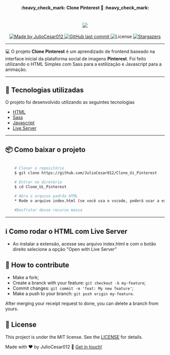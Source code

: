 <h4 align="center"> 
	:heavy_check_mark: Clone Pinterest 🚀 :heavy_check_mark:
</h4>

<h1 align="center">
    <img src="clone_pinterest.gif">
</h1>

<p align="center">	
	
  <a href="https://www.linkedin.com/in/julio-cesar-filho-759653171/">
    <img alt="Made by JulioCesar012" src="https://img.shields.io/badge/made%20by-JulioCesar012-%2304D361">
  </a>
  
  <a href="https://github.com/JulioCesar012/Clone_Ui_Pinterest/commits/master">
    <img alt="GitHub last commit" src="https://img.shields.io/github/last-commit/JulioCesar012/Clone_Ui_Pinterest">
  </a>

  <img alt="License" src="https://img.shields.io/badge/license-MIT-brightgreen">
   <a href="https://github.com/JulioCesar012/Clone_Ui_Pinterest/stargazers">
    <img alt="Stargazers" src="https://img.shields.io/github/stars/JulioCesar012/Clone_Ui_Pinterest?style=social">
  </a>
</p>

---

💻 O projeto **Clone Pinterest** é um aprendizado de frontend baseado na interface inicial da plataforma social de imagens **Pinterest**. Foi feito utilizando o HTML Simples com Sass para a estilização e Javascript para a animação.

---

## 🚀 Tecnologias utilizadas

O projeto foi desenvolvido utilizando as seguintes tecnologias

- [HTML](https://developer.mozilla.org/pt-BR/docs/Web/HTML)
- [Sass](https://sass-lang.com)
- [Javascript](https://www.javascript.com/)
- [Live Server](https://marketplace.visualstudio.com/items?itemName=ritwickdey.LiveServer)
---

## 📦 Como baixar o projeto

```bash

    # Clonar o repositório
    $ git clone https://github.com/JulioCesar012/Clone_Ui_Pinterest

    # Entrar no diretório
    $ cd Clone_Ui_Pinterest

    # Abra o arquivo padrão HTML
    * Rode o arquivo index.html (se você usa o vscode, poderá usar a extensão Live Server para rodar o projeto em uma porta padrão)
    
    #Desfrutar desse recurso massa
```
---

## ℹ️ Como rodar o HTML com Live Server

* Ao instalar a extensão, acesse seu arquivo index.html e com o botão direito selecione a opção "Open with Live Server"


## 🤔 How to contribute

-  Make a fork;
-  Create a branck with your feature: `git checkout -b my-feature`;
-  Commit changes: `git commit -m 'feat: My new feature'`;
-  Make a push to your branch: `git push origin my-feature`.

After merging your receipt request to done, you can delete a branch from yours.

## :memo: License

This project is under the MIT license. See the [LICENSE](https://github.com/JulioCesar012/Clone_Ui_Pinterest/blob/master/LICENCE) for details.

Made with ♥ by JulioCesar012 :wave: [Get in touch!](https://www.linkedin.com/in/julio-cesar-filho-759653171/)
